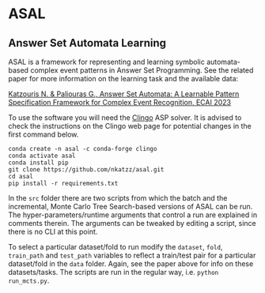 # ASAL
Answer Set Automata Learning
----------------------------

ASAL is a framework for representing and learning symbolic automata-based complex event patterns in Answer Set Programming. See the related paper for more information on the learning task and the available data:

[Katzouris N. & Paliouras G., Answer Set Automata: A Learnable Pattern Specification Framework for Complex Event Recognition, ECAI 2023](https://cer.iit.demokritos.gr/publications/papers/2022/ilp-2022.pdf)

To use the software you will need the [Clingo](https://potassco.org/clingo) ASP solver. It is advised to check the instructions on the Clingo web page for potential changes in the first command below. 

```
conda create -n asal -c conda-forge clingo
conda activate asal
conda install pip
git clone https://github.com/nkatzz/asal.git
cd asal
pip install -r requirements.txt
```

In the ```src``` folder there are two scripts from which the batch and the incremental, Monte Carlo Tree Search-based versions of ASAL can be run. The hyper-parameters/runtime arguments that control a run are explained in comments therein. The arguments can be tweaked by editing a script, since there is no CLI at this point. 

To select a particular dataset/fold to run modify the ```dataset```, ```fold```, ```train_path``` and ```test_path``` variables to reflect a train/test pair for a particular dataset/fold in the ```data``` folder. Again, see the paper above for info on these datasets/tasks. The scripts are run in the regular way, i.e. ```python run_mcts.py```.
<!---
To use RPNI/EDSM the LearnLib library is required: https://learnlib.de/. Follow the instructions to install the software. Then use the ```to_rpni``` method in ```src/asal/auxils.py``` to convert the input seqs to RPNI format, by providing the path to a train/test file and follow the LearnLib instructions to run the respective methods (rpni/edsm).
--->
